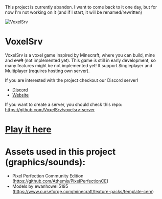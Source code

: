 This project is currently abandon. I want to come back to it one day, but for now I'm not working on it (and if I start, it will be renamed/rewritten)

![VoxelSrv](https://i.imgur.com/FuXKPpw.png)

# VoxelSrv
VoxelSrv is a voxel game inspired by Minecraft, where you can build, mine and ~~craft~~ (not implemented yet).
This game is still in early development, so many features might be not implemented yet!
It support Singleplayer and Multiplayer (requires hosting own server).

If you are interested with the project checkout our Discord server!

- [Discord](https://discord.gg/K9PdsDh)
- [Website](https://voxelsrv.pb4.eu)

If you want to create a server, you should check this repo: https://github.com/VoxelSrv/voxelsrv-server

# [Play it here](http://voxelsrv-master.pb4.eu)

# Assets used in this project (graphics/sounds):
- Pixel Perfection Community Edition (https://github.com/Athemis/PixelPerfectionCE)
- Models by ewanhowell5195 (https://www.curseforge.com/minecraft/texture-packs/template-cem)

